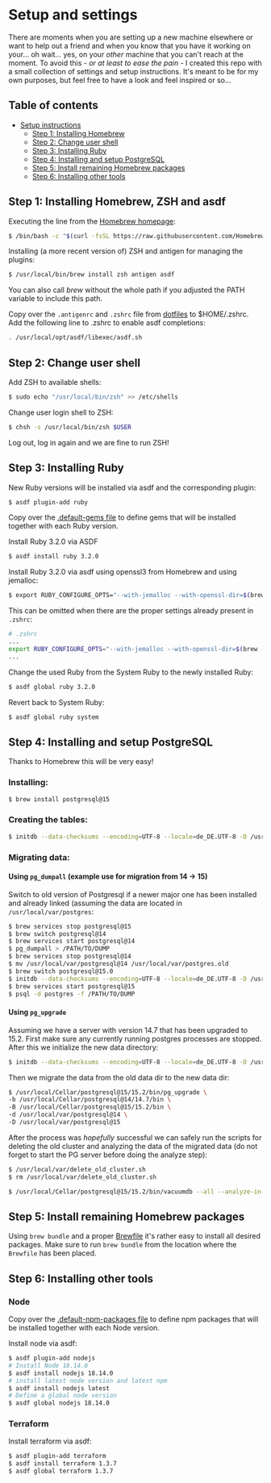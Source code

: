 # Setup and settings

There are moments when you are setting up a new machine elsewhere or want to help out a friend and when you know that you have it working on your… oh wait… yes, on your _other_ machine that you can't reach at the moment. To avoid this - _or at least to ease the pain_ - I created this repo with a small collection of settings and setup instructions. It's meant to be for my own purposes, but feel free to have a look and feel inspired or so…

## Table of contents

- [Setup instructions](#setup-instructions)
  - [Step 1: Installing Homebrew](#step-1-installing-homebrew-and-zsh)
  - [Step 2: Change user shell](#step-2-change-user-shell)
  - [Step 3: Installing Ruby](#step-3-installing-ruby)
  - [Step 4: Installing and setup PostgreSQL](#step-4-installing-and-setup-postgresql)
  - [Step 5: Install remaining Homebrew packages](#step-5-install-remaining-homebrew-packages)
  - [Step 6: Installing other tools](#step-6-installing-other-tools)

## Step 1: Installing Homebrew, ZSH and asdf

Executing the line from the [Homebrew homepage](http://brew.sh):

```bash
$ /bin/bash -c "$(curl -fsSL https://raw.githubusercontent.com/Homebrew/install/HEAD/install.sh)"
```

Installing (a more recent version of) ZSH and antigen for managing the plugins:

```bash
$ /usr/local/bin/brew install zsh antigen asdf
```

You can also call _brew_ without the whole path if you adjusted the PATH variable to include this path.

Copy over the `.antigenrc` and `.zshrc` file from [dotfiles](./dotfiles) to $HOME/.zshrc. Add the following line to .zshrc to enable asdf completions:

```bash
. /usr/local/opt/asdf/libexec/asdf.sh
```

## Step 2: Change user shell

Add ZSH to available shells:

```bash
$ sudo echo "/usr/local/bin/zsh" >> /etc/shells
```

Change user login shell to ZSH:

```bash
$ chsh -s /usr/local/bin/zsh $USER
```

Log out, log in again and we are fine to run ZSH!

## Step 3: Installing Ruby

New Ruby versions will be installed via asdf and the corresponding plugin:

 ```bash
$ asdf plugin-add ruby
```

Copy over the [.default-gems file](./dotfiles/.default-gems) to define gems that will be installed together with each Ruby version.

Install Ruby 3.2.0 via ASDF

```bash
$ asdf install ruby 3.2.0
```

Install Ruby 3.2.0 via asdf using openssl3 from Homebrew and using jemalloc:


```bash
$ export RUBY_CONFIGURE_OPTS="--with-jemalloc --with-openssl-dir=$(brew --prefix openssl@3)" asdf install ruby 3.2.0
```

This can be omitted when there are the proper settings already present in `.zshrc`:

```bash
# .zshrc
...
export RUBY_CONFIGURE_OPTS="--with-jemalloc --with-openssl-dir=$(brew --prefix openssl@3)"
...
```

Change the used Ruby from the System Ruby to the newly installed Ruby:

```bash
$ asdf global ruby 3.2.0
```

Revert back to System Ruby:

```bash
$ asdf global ruby system
```

## Step 4: Installing and setup PostgreSQL

Thanks to Homebrew this will be very easy!

### Installing:

```bash
$ brew install postgresql@15
```

### Creating the tables:

```bash
$ initdb --data-checksums --encoding=UTF-8 --locale=de_DE.UTF-8 -D /usr/local/var/postgresql@15
```

### Migrating data:

#### Using `pg_dumpall` (example use for migration from 14 -> 15)

Switch to old version of Postgresql if a newer major one has been installed and already linked (assuming the data are located in `/usr/local/var/postgres`:

```bash
$ brew services stop postgresql@15
$ brew switch postgresql@14
$ brew services start postgresql@14
$ pg_dumpall > /PATH/TO/DUMP
$ brew services stop postgresql@14
$ mv /usr/local/var/postgresql@14 /usr/local/var/postgres.old
$ brew switch postgresql@15.0
$ initdb --data-checksums --encoding=UTF-8 --locale=de_DE.UTF-8 -D /usr/local/var/postgresql@15
$ brew services start postgresql@15
$ psql -d postgres -f /PATH/TO/DUMP
```

#### Using `pg_upgrade`

Assuming we have a server with version 14.7 that has been upgraded to 15.2. First make sure any currently running postgres processes are stopped.
After this we initialize the new data directory:

```bash
$ initdb --data-checksums --encoding=UTF-8 --locale=de_DE.UTF-8 -D /usr/local/var/postgresql@15
```

Then we migrate the data from the old data dir to the new data dir:

```bash
$ /usr/local/Cellar/postgresql@15/15.2/bin/pg_upgrade \
-b /usr/local/Cellar/postgresql@14/14.7/bin \
-B /usr/local/Cellar/postgresql@15/15.2/bin \
-d /usr/local/var/postgresql@14 \
-D /usr/local/var/postgresql@15
```

After the process was _hopefully_ successful we can safely run the scripts for deleting the old cluster and analyzing the data of the migrated data (do not forget to start the PG server before doing the analyze step):

```bash
$ /usr/local/var/delete_old_cluster.sh
$ rm /usr/local/var/delete_old_cluster.sh
```

```bash
$ /usr/local/Cellar/postgresql@15/15.2/bin/vacuumdb --all --analyze-in-stages
```

## Step 5: Install remaining Homebrew packages

Using `brew bundle` and a proper [Brewfile](./Settings/brew/Brewfile) it's rather easy to install all desired packages. Make sure to run `brew bundle` from the location where the `Brewfile` has been placed.

## Step 6: Installing other tools

### Node

Copy over the [.default-npm-packages file](./dotfiles/.default-npm-packages) to define npm packages that will be installed together with each Node version.


Install node via asdf:

```bash
$ asdf plugin-add nodejs
# Install Node 18.14.0
$ asdf install nodejs 18.14.0
# install latest node version and latest npm
$ asdf install nodejs latest
# Define a global node version
$ asdf global nodejs 18.14.0
```

### Terraform

Install terraform via asdf:

```bash
$ asdf plugin-add terraform
$ asdf install terraform 1.3.7
$ asdf global terraform 1.3.7
```
